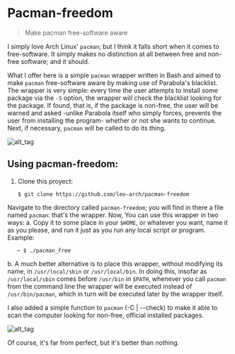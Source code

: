 # Pacman-freedom

> Make pacman free-software aware

I simply love Arch Linux' `pacman`; but I think it falls short when it comes to free-software. It simply makes no distinction at all between free and non-free software; and it should. 

What I offer here is a simple `pacman` wrapper written in Bash and aimed to make `pacman` free-software aware by making use of Parabola's blacklist. The wrapper is very simple: every time the user attempts to install some package via the `-S` option, the wrapper will check the blacklist looking for the package. If found, that is, if the package is non-free, the user will be warned and asked -unlike Parabola itself who simply forces, prevents the user from installing the program- whether or not she wants to continue. Next, if necessary, `pacman` will be called to do its thing.

![alt_tag](https://github.com/leo-arch/pacman-freedom/blob/master/free_pacman.png)

## Using pacman-freedom:

1. Clone this proyect:

       $ git clone https://github.com/leo-arch/pacman-freedom

Navigate to the directory called `pacman-freedom`; you will find in there a file named `pacman`: that's the wrapper. Now, You can use this wrapper in two ways:
a. Copy it to some place in your `$HOME`, or whatever you want, name it as you please, and run it just as you run any local script or program. Example:

       ~ $ ./pacman_free

b. A much better alternative is to place this wrapper, without modifying its name, in `/usr/local/sbin` or `/usr/local/bin`. In doing this, insofar as `/usr/local/sbin` comes before `/usr/bin` in `$PATH`, whenever you call `pacman` from the command line the wrapper will be executed instead of `/usr/bin/pacman`, which in turn will be executed later by the wrapper itself.

I also added a simple function to `pacman` (-C | --check) to make it able to scan the computer looking for non-free, official installed packages.

![alt_tag](https://github.com/leo-arch/pacman-freedom/blob/master/pacman-c.png)

Of course, it's far from perfect, but it's better than nothing.

